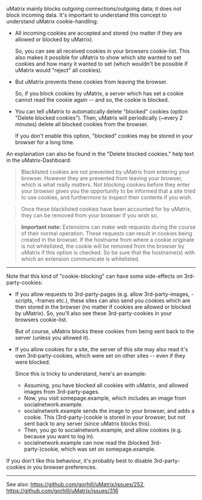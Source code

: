 uMatrix mainly blocks outgoing connections/outgoing data; it does not block incoming data. It's important to understand this concept to understand uMatrix cookie-handling:

- All incoming cookies are accepted and stored (no matter if they are allowed or blocked by uMatrix).

  So, you can see all received cookies in your browsers cookie-list. This also makes it possible for uMatrix to show which site wanted to set cookies and how many it wanted to set (which wouldn't be possible if uMatrix would "reject" all cookies).
- But uMatrix prevents these cookies from leaving the browser.

  So, if you block cookies by uMatrix, a server which has set a cookie cannot read the cookie again -- and so, the cookie is blocked.

- You can tell uMatrix to automatically delete "blocked" cookies (option "Delete blocked cookies"). Then, uMatrix will periodically (~every 2 minutes) delete all blocked cookies from the browser.

  If you don't enable this option, "blocked" cookies may be stored in your browser for a long time.

An explaination can also be found in the "Delete blocked cookies." help text in the uMatrix-Dashboard:

> Blacklisted cookies are not prevented by uMatrix from entering your browser. However they are prevented from leaving your browser, which is what really matters. Not blocking cookies before they enter your browser gives you the opportunity to be informed that a site tried to use cookies, and furthermore to inspect their contents if you wish.

> Once these blacklisted cookies have been accounted for by uMatrix, they can be removed from your browser if you wish so.

> **Important note:** Extensions can make web requests during the course of their normal operation. These requests can result in cookies being created in the browser. If the hostname from where a cookie originate is not whitelisted, the cookie will be removed from the browser by uMatrix if this option is checked. So be sure that the hostname(s) with which an extension communicate is whitelisted.

----

Note that this kind of "cookie-blocking" can have some side-effects on 3rd-party-cookies:

- If you allow requests to 3rd-party-pages (e.g. allow 3rd-party-images, -scripts, -frames etc.), these sites can also send you cookies which are then stored in the browser (no matter if cookies are allowed or blocked by uMatrix). So, you'll also see these 3rd-party-cookies in your browsers cookie-list.

  But of course, uMatrix blocks these cookies from being sent back to the server (unless you allowed it).

- If you allow cookies for a site, the server of this site may also read it's own 3rd-party-cookies, which were set on other sites -- even if they were blocked.

  Since this is tricky to understand, here's an example:

  - Assuming, you have blocked all cookies with uMatrix, and allowed images from 3rd-party-pages.
  - Now, you visit somepage.example, which includes an image from socialnetwork.example.
  - socialnetwork.example sends the image to your browser, and adds a cookie.
    This (3rd-party-)cookie is stored in your browser, but not sent back to any server (since uMatrix blocks this).
  - Then, you go to socialnetwork.example, and allow cookies (e.g. because you want to log in).
  - socialnetwork.example can now read the (blocked 3rd-party-)cookie, which was set on somepage.example.

If you don't like this behaviour, it's probably best to disable 3rd-party-cookies in you browser preferences.

----

See also: https://github.com/gorhill/uMatrix/issues/252, https://github.com/gorhill/uMatrix/issues/316
